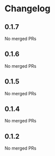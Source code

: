 # Changelog

<!-- <START NEW CHANGELOG ENTRY> -->

## 0.1.7

No merged PRs

<!-- <END NEW CHANGELOG ENTRY> -->

## 0.1.6

No merged PRs

## 0.1.5

No merged PRs

## 0.1.4

No merged PRs

## 0.1.2

No merged PRs
